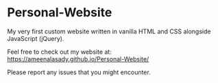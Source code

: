 # Personal-Website
My very first custom website written in vanilla HTML and CSS alongside JavaScript (jQuery).

Feel free to check out my website at:
https://ameenalasady.github.io/Personal-Website/

Please report any issues that you might encounter. 
